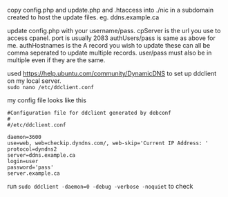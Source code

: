 copy config.php and update.php and .htaccess into ./nic in a subdomain created to host the update files. eg. ddns.example.ca

update config.php with your username/pass.  cpServer is the url you use to access cpanel. port is usually 2083
authUsers/pass is same as above for me.
authHostnames is the A record you wish to update
these can all be comma seperated to update multiple records. user/pass must also be in multiple even if they are the same.

used https://help.ubuntu.com/community/DynamicDNS  to set up ddclient on my local server.  
`sudo nano /etc/ddclient.conf`

my config file looks like this
``` 
#Configuration file for ddclient generated by debconf
#
#/etc/ddclient.conf

daemon=3600
use=web, web=checkip.dyndns.com/, web-skip='Current IP Address: '
protocol=dyndns2
server=ddns.example.ca
login=user
password='pass'
server.example.ca

```
run `sudo ddclient -daemon=0 -debug -verbose -noquiet` to check

